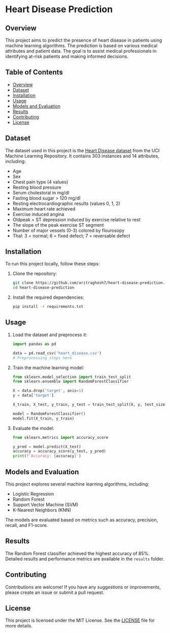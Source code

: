 # Heart Disease Prediction

## Overview
This project aims to predict the presence of heart disease in patients using machine learning algorithms. The prediction is based on various medical attributes and patient data. The goal is to assist medical professionals in identifying at-risk patients and making informed decisions.

## Table of Contents
- [Overview](#overview)
- [Dataset](#dataset)
- [Installation](#installation)
- [Usage](#usage)
- [Models and Evaluation](#models-and-evaluation)
- [Results](#results)
- [Contributing](#contributing)
- [License](#license)

## Dataset
The dataset used in this project is the [Heart Disease dataset](https://archive.ics.uci.edu/ml/datasets/Heart+Disease) from the UCI Machine Learning Repository. It contains 303 instances and 14 attributes, including:
- Age
- Sex
- Chest pain type (4 values)
- Resting blood pressure
- Serum cholestoral in mg/dl
- Fasting blood sugar > 120 mg/dl
- Resting electrocardiographic results (values 0, 1, 2)
- Maximum heart rate achieved
- Exercise induced angina
- Oldpeak = ST depression induced by exercise relative to rest
- The slope of the peak exercise ST segment
- Number of major vessels (0-3) colored by flourosopy
- Thal: 3 = normal; 6 = fixed defect; 7 = reversable defect

## Installation
To run this project locally, follow these steps:

1. Clone the repository:
   ```bash
   git clone https://github.com/aritraghosh7/heart-disease-prediction.git
   cd heart-disease-prediction
   ```

2. Install the required dependencies:
   ```bash
   pip install -r requirements.txt
   ```

## Usage
1. Load the dataset and preprocess it:
   ```python
   import pandas as pd

   data = pd.read_csv('heart_disease.csv')
   # Preprocessing steps here
   ```

2. Train the machine learning model:
   ```python
   from sklearn.model_selection import train_test_split
   from sklearn.ensemble import RandomForestClassifier

   X = data.drop('target', axis=1)
   y = data['target']

   X_train, X_test, y_train, y_test = train_test_split(X, y, test_size=0.2, random_state=42)

   model = RandomForestClassifier()
   model.fit(X_train, y_train)
   ```

3. Evaluate the model:
   ```python
   from sklearn.metrics import accuracy_score

   y_pred = model.predict(X_test)
   accuracy = accuracy_score(y_test, y_pred)
   print(f'Accuracy: {accuracy}')
   ```

## Models and Evaluation
This project explores several machine learning algorithms, including:
- Logistic Regression
- Random Forest
- Support Vector Machine (SVM)
- K-Nearest Neighbors (KNN)

The models are evaluated based on metrics such as accuracy, precision, recall, and F1-score.

## Results
The Random Forest classifier achieved the highest accuracy of 85%. Detailed results and performance metrics are available in the `results` folder.

## Contributing
Contributions are welcome! If you have any suggestions or improvements, please create an issue or submit a pull request.

## License
This project is licensed under the MIT License. See the [LICENSE](LICENSE) file for more details.
